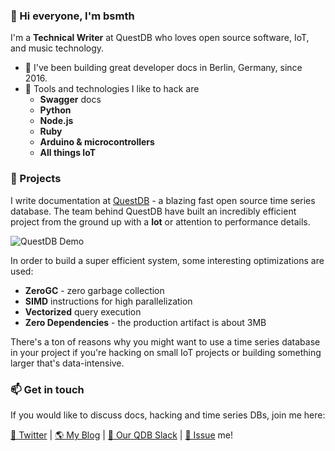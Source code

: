 ### 👋 Hi everyone, I'm bsmth 

I'm a __Technical Writer__ at QuestDB who loves open source software, IoT, and music technology.

- 📖 I've been building great developer docs in Berlin, Germany, since 2016. 
- 🧰 Tools and technologies I like to hack are 
  - __Swagger__ docs
  - __Python__ 
  - __Node.js__
  - __Ruby__
  - __Arduino & microcontrollers__
  - __All things IoT__

### 🔬 Projects

I write documentation at [QuestDB](https://github.com/questdb/questdb) - a blazing fast open source time series database.
The team behind QuestDB have built an incredibly efficient project from the ground up with a __lot__ or attention to performance details.

![QuestDB Demo](https://bsmthde-assets.s3.eu-west-3.amazonaws.com/home/qdb-demo.png)

In order to build a super efficient system, some interesting optimizations are used:

* __ZeroGC__ - zero garbage collection 
* __SIMD__ instructions for high parallelization
* __Vectorized__ query execution
* __Zero Dependencies__ - the production artifact is about 3MB

There's a ton of reasons why you might want to use a time series database in your project if you're hacking on small IoT projects or building something larger that's data-intensive.

### 📫 Get in touch

If you would like to discuss docs, hacking and time series DBs, join me here:

[🐤 Twitter][1] | [🌎 My Blog][2] | [💬 Our QDB Slack][3] | [🙋 Issue](https://github.com/bsmth/bsmth/issues/me) me!

[1]: https://twitter.com/btsmth
[2]: https://bsmth.de
[3]: https://slack.questdb.io/
